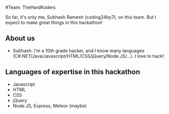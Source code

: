 
#Team: TheHardKoders

So far, it's only me, Subhash Ramesh (coding24by7), on this team. But I expect to make great things in this hackathon!

## About us
- Subhash: I'm a 10th grade hacker, and I know many languages (C#.NET/Java/Javascript/HTML/CSS/jQuery/Node.JS/...). I love to hack!

## Languages of expertise in this hackathon
- Javascript
- HTML
- CSS
- jQuery
- Node.JS, Express, Meteor (maybe)
